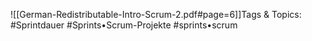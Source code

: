 
![[German-Redistributable-Intro-Scrum-2.pdf#page=6]]Tags & Topics:
   #Sprintdauer
   #Sprints•Scrum-Projekte
   #sprints•scrum
